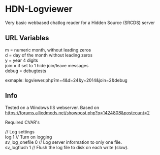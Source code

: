 HDN-Logviewer
=============

Very basic webbased chatlog reader for a Hidden Source (SRCDS) server

## URL Variables

m = numeric month, without leading zeros  
d = day of the month without leading zeros  
y = year 4 digits  
join = if set to 1 hide join/leave messages  
debug = debugtests  

exmaple: logviewer.php?m=4&d=24&y=2014&join=2&debug

## Info

Tested on a Windows IIS webserver. Based on https://forums.alliedmods.net/showpost.php?p=1424808&postcount=2

Required CVAR's

// Log settings  
log 1 // Turn on logging  
sv_log_onefile 0 // Log server information to only one file.  
sv_logflush 1 // Flush the log file to disk on each write (slow).  

